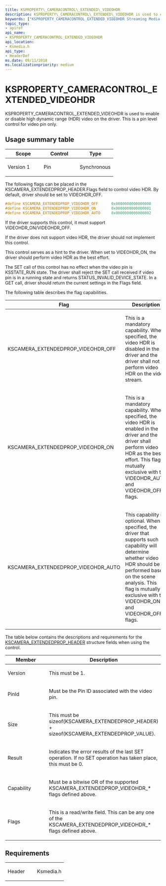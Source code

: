 ```yaml
---
title: KSPROPERTY\_CAMERACONTROL\_EXTENDED\_VIDEOHDR
description: KSPROPERTY\_CAMERACONTROL\_EXTENDED\_VIDEOHDR is used to enable or disable high dynamic range (HDR) video on the driver. This is a pin level control for video pin only.
keywords: ["KSPROPERTY_CAMERACONTROL_EXTENDED_VIDEOHDR Streaming Media Devices"]
topic_type:
- apiref
api_name:
- KSPROPERTY_CAMERACONTROL_EXTENDED_VIDEOHDR
api_location:
- Ksmedia.h
api_type:
- HeaderDef
ms.date: 09/11/2018
ms.localizationpriority: medium
---
```


# KSPROPERTY\_CAMERACONTROL\_EXTENDED\_VIDEOHDR

KSPROPERTY\_CAMERACONTROL\_EXTENDED\_VIDEOHDR is used to enable or disable high dynamic range (HDR) video on the driver. This is a pin level control for video pin only.

## Usage summary table

<table>
<colgroup>
<col width="33%" />
<col width="33%" />
<col width="33%" />
</colgroup>
<thead>
<tr class="header">
<th>Scope</th>
<th>Control</th>
<th>Type</th>
</tr>
</thead>
<tbody>
<tr class="odd">
<td><p>Version 1</p></td>
<td><p>Pin</p></td>
<td><p>Synchronous</p></td>
</tr>
</tbody>
</table>

The following flags can be placed in the KSCAMERA\_EXTENDEDPROP\_HEADER.Flags field to control video HDR. By default, driver should be set to VIDEOHDR\_OFF.

```cpp
#define KSCAMERA_EXTENDEDPROP_VIDEOHDR_OFF      0x0000000000000000
#define KSCAMERA_EXTENDEDPROP_VIDEOHDR_ON       0x0000000000000001 
#define KSCAMERA_EXTENDEDPROP_VIDEOHDR_AUTO     0x0000000000000002 
```

If the driver supports this control, it must support VIDEOHDR\_ON/VIDEOHDR\_OFF.

If the driver does not support video HDR, the driver should not implement this control.

This control serves as a hint to the driver. When set to VIDEOHDR\_ON, the driver should perform video HDR as the best effort.

The SET call of this control has no effect when the video pin is KSSTATE\_RUN state. The driver shall reject the SET call received if video pin is in a running state and returns STATUS\_INVALID\_DEVICE\_STATE. In a GET call, driver should return the current settings in the Flags field.

The following table describes the flag capabilities.

<table>
<colgroup>
<col width="50%" />
<col width="50%" />
</colgroup>
<thead>
<tr class="header">
<th>Flag</th>
<th>Description</th>
</tr>
</thead>
<tbody>
<tr class="odd">
<td><p>KSCAMERA_EXTENDEDPROP_VIDEOHDR_OFF</p></td>
<td><p>This is a mandatory capability. When specified, the video HDR is disabled in the driver and the driver shall not perform video HDR on the video stream.</p></td>
</tr>
<tr class="even">
<td><p>KSCAMERA_EXTENDEDPROP_VIDEOHDR_ON</p></td>
<td><p>This is a mandatory capability. When specified, the video HDR is enabled in the driver and the driver shall perform video HDR as the best effort. This flag is mutually exclusive with the VIDEOHDR_AUTO and VIDEOHDR_OFF flags.</p></td>
</tr>
<tr class="odd">
<td><p>KSCAMERA_EXTENDEDPROP_VIDEOHDR_AUTO</p></td>
<td><p>This capability is optional. When specified, the driver that supports such capability will determine whether video HDR should be performed based on the scene analysis. This flag is mutually exclusive with the VIDEOHDR_ON and VIDEOHDR_OFF flags.</p></td>
</tr>
</tbody>
</table>

The table below contains the descriptions and requirements for the [KSCAMERA\_EXTENDEDPROP\_HEADER](/windows-hardware/drivers/ddi/ksmedia/ns-ksmedia-tagkscamera_extendedprop_header) structure fields when using the control.

<table>
<colgroup>
<col width="50%" />
<col width="50%" />
</colgroup>
<thead>
<tr class="header">
<th>Member</th>
<th>Description</th>
</tr>
</thead>
<tbody>
<tr class="odd">
<td><p>Version</p></td>
<td><p>This must be 1.</p></td>
</tr>
<tr class="even">
<td><p>PinId</p></td>
<td><p>Must be the Pin ID associated with the video pin.</p></td>
</tr>
<tr class="odd">
<td><p>Size</p></td>
<td><p>This must be sizeof(KSCAMERA_EXTENDEDPROP_HEADER) + sizeof(KSCAMERA_EXTENDEDPROP_VALUE).</p></td>
</tr>
<tr class="even">
<td><p>Result</p></td>
<td><p>Indicates the error results of the last SET operation. If no SET operation has taken place, this must be 0.</p></td>
</tr>
<tr class="odd">
<td><p>Capability</p></td>
<td><p>Must be a bitwise OR of the supported KSCAMERA_EXTENDEDPROP_VIDEOHDR_* flags defined above.</p></td>
</tr>
<tr class="even">
<td><p>Flags</p></td>
<td><p>This is a read/write field. This can be any one of the KSCAMERA_EXTENDEDPROP_VIDEOHDR_* flags defined above.</p></td>
</tr>
</tbody>
</table>

## Requirements

<table>
<colgroup>
<col width="50%" />
<col width="50%" />
</colgroup>
<tbody>
<tr class="odd">
<td><p>Header</p></td>
<td>Ksmedia.h</td>
</tr>
</tbody>
</table>
